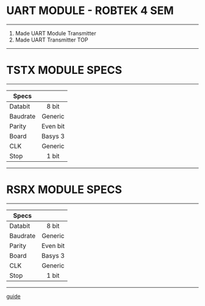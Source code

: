 # UART MODULE - ROBTEK 4 SEM
---------------------------------
1. Made UART Module Transmitter
2. Made UART Transmitter TOP
---------------------------------
# TSTX MODULE SPECS
---------------------------------
| Specs         |               |
| ------------- |:-------------:|
| Databit       | 8 bit         |
| Baudrate      | Generic       |
| Parity        | Even bit      |
| Board         | Basys 3       |
| CLK           | Generic       |
| Stop          | 1 bit         |
---------------------------------
# RSRX MODULE SPECS
---------------------------------
| Specs         |               |
| ------------- |:-------------:|
| Databit       | 8 bit         |
| Baudrate      | Generic       |
| Parity        | Even bit      |
| Board         | Basys 3       |
| CLK           | Generic       |
| Stop          | 1 bit         |
---------------------------------

[guide](https://github.com/adam-p/markdown-here/wiki/Markdown-Cheatsheet)